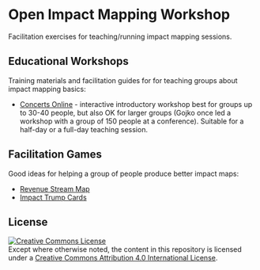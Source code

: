 # Open Impact Mapping Workshop

Facilitation exercises for teaching/running impact mapping sessions.

## Educational Workshops

Training materials and facilitation guides for for teaching groups about impact mapping basics:

* [Concerts Online](educational-workshops/concerts-online) - interactive introductory workshop best for groups up to 30-40 people, but also OK for larger groups (Gojko once led a workshop with a group of 150 people at a conference).  Suitable for a half-day or a full-day teaching session. 


## Facilitation Games

Good ideas for helping a group of people produce better impact maps:

* [Revenue Stream Map](facilitation-games/revenue-stream-map)
* [Impact Trump Cards](facilitation-games/impact-trump-cards)

## License

<a rel="license" href="http://creativecommons.org/licenses/by/4.0/"><img alt="Creative Commons License" style="border-width:0" src="https://i.creativecommons.org/l/by/4.0/88x31.png" /></a><br />
Except where otherwise noted, the content in this repository is licensed under a <a rel="license" href="http://creativecommons.org/licenses/by/4.0/">Creative Commons Attribution 4.0 International License</a>.

